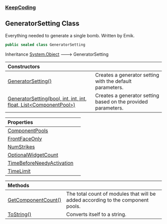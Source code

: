 ### [KeepCoding](KeepCoding.md 'KeepCoding')
## GeneratorSetting Class
Everything needed to generate a single bomb. Written by Emik.  
```csharp
public sealed class GeneratorSetting
```

Inheritance [System.Object](https://docs.microsoft.com/en-us/dotnet/api/System.Object 'System.Object') &#129106; GeneratorSetting  

| Constructors | |
| :--- | :--- |
| [GeneratorSetting()](KeepCoding_GeneratorSetting_GeneratorSetting().md 'KeepCoding.GeneratorSetting.GeneratorSetting()') | Creates a generator setting with the default parameters.<br/> |
| [GeneratorSetting(bool, int, int, int, float, List&lt;ComponentPool&gt;)](KeepCoding_GeneratorSetting_GeneratorSetting(bool_int_int_int_float_System_Collections_Generic_List_KeepCoding_ComponentPool_).md 'KeepCoding.GeneratorSetting.GeneratorSetting(bool, int, int, int, float, System.Collections.Generic.List&lt;KeepCoding.ComponentPool&gt;)') | Creates a generator setting based on the provided parameters.<br/> |

| Properties | |
| :--- | :--- |
| [ComponentPools](KeepCoding_GeneratorSetting_ComponentPools.md 'KeepCoding.GeneratorSetting.ComponentPools') |  |
| [FrontFaceOnly](KeepCoding_GeneratorSetting_FrontFaceOnly.md 'KeepCoding.GeneratorSetting.FrontFaceOnly') |  |
| [NumStrikes](KeepCoding_GeneratorSetting_NumStrikes.md 'KeepCoding.GeneratorSetting.NumStrikes') |  |
| [OptionalWidgetCount](KeepCoding_GeneratorSetting_OptionalWidgetCount.md 'KeepCoding.GeneratorSetting.OptionalWidgetCount') |  |
| [TimeBeforeNeedyActivation](KeepCoding_GeneratorSetting_TimeBeforeNeedyActivation.md 'KeepCoding.GeneratorSetting.TimeBeforeNeedyActivation') |  |
| [TimeLimit](KeepCoding_GeneratorSetting_TimeLimit.md 'KeepCoding.GeneratorSetting.TimeLimit') |  |

| Methods | |
| :--- | :--- |
| [GetComponentCount()](KeepCoding_GeneratorSetting_GetComponentCount().md 'KeepCoding.GeneratorSetting.GetComponentCount()') | The total count of modules that will be added according to the component pools.<br/> |
| [ToString()](KeepCoding_GeneratorSetting_ToString().md 'KeepCoding.GeneratorSetting.ToString()') | Converts itself to a string.<br/> |
